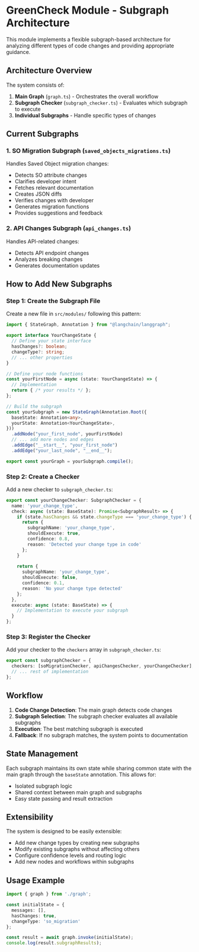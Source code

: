 # GreenCheck Module - Subgraph Architecture

This module implements a flexible subgraph-based architecture for analyzing different types of code changes and providing appropriate guidance.

## Architecture Overview

The system consists of:

1. **Main Graph** (`graph.ts`) - Orchestrates the overall workflow
2. **Subgraph Checker** (`subgraph_checker.ts`) - Evaluates which subgraph to execute
3. **Individual Subgraphs** - Handle specific types of changes

## Current Subgraphs

### 1. SO Migration Subgraph (`saved_objects_migrations.ts`)
Handles Saved Object migration changes:
- Detects SO attribute changes
- Clarifies developer intent
- Fetches relevant documentation
- Creates JSON diffs
- Verifies changes with developer
- Generates migration functions
- Provides suggestions and feedback

### 2. API Changes Subgraph (`api_changes.ts`)
Handles API-related changes:
- Detects API endpoint changes
- Analyzes breaking changes
- Generates documentation updates

## How to Add New Subgraphs

### Step 1: Create the Subgraph File
Create a new file in `src/modules/` following this pattern:

```typescript
import { StateGraph, Annotation } from "@langchain/langgraph";

export interface YourChangeState {
  // Define your state interface
  hasChanges?: boolean;
  changeType?: string;
  // ... other properties
}

// Define your node functions
const yourFirstNode = async (state: YourChangeState) => {
  // Implementation
  return { /* your results */ };
};

// Build the subgraph
const yourSubgraph = new StateGraph(Annotation.Root({
  baseState: Annotation<any>,
  yourState: Annotation<YourChangeState>,
}))
  .addNode("your_first_node", yourFirstNode)
  // ... add more nodes and edges
  .addEdge("__start__", "your_first_node")
  .addEdge("your_last_node", "__end__");

export const yourGraph = yourSubgraph.compile();
```

### Step 2: Create a Checker
Add a new checker to `subgraph_checker.ts`:

```typescript
export const yourChangeChecker: SubgraphChecker = {
  name: 'your_change_type',
  check: async (state: BaseState): Promise<SubgraphResult> => {
    if (state.hasChanges && state.changeType === 'your_change_type') {
      return {
        subgraphName: 'your_change_type',
        shouldExecute: true,
        confidence: 0.8,
        reason: 'Detected your change type in code'
      };
    }
    
    return {
      subgraphName: 'your_change_type',
      shouldExecute: false,
      confidence: 0.1,
      reason: 'No your change type detected'
    };
  },
  execute: async (state: BaseState) => {
    // Implementation to execute your subgraph
  }
};
```

### Step 3: Register the Checker
Add your checker to the `checkers` array in `subgraph_checker.ts`:

```typescript
export const subgraphChecker = {
  checkers: [soMigrationChecker, apiChangesChecker, yourChangeChecker],
  // ... rest of implementation
};
```

## Workflow

1. **Code Change Detection**: The main graph detects code changes
2. **Subgraph Selection**: The subgraph checker evaluates all available subgraphs
3. **Execution**: The best matching subgraph is executed
4. **Fallback**: If no subgraph matches, the system points to documentation

## State Management

Each subgraph maintains its own state while sharing common state with the main graph through the `baseState` annotation. This allows for:

- Isolated subgraph logic
- Shared context between main graph and subgraphs
- Easy state passing and result extraction

## Extensibility

The system is designed to be easily extensible:
- Add new change types by creating new subgraphs
- Modify existing subgraphs without affecting others
- Configure confidence levels and routing logic
- Add new nodes and workflows within subgraphs

## Usage Example

```typescript
import { graph } from './graph';

const initialState = {
  messages: [],
  hasChanges: true,
  changeType: 'so_migration'
};

const result = await graph.invoke(initialState);
console.log(result.subgraphResults);
```
